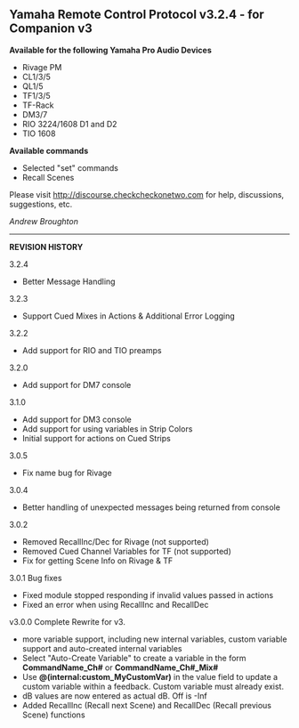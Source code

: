 ## Yamaha Remote Control Protocol v3.2.4 - for Companion v3

**Available for the following Yamaha Pro Audio Devices**

- Rivage PM
- CL1/3/5
- QL1/5
- TF1/3/5
- TF-Rack
- DM3/7
- RIO 3224/1608 D1 and D2
- TIO 1608

**Available commands**

- Selected "set" commands
- Recall Scenes

Please visit http://discourse.checkcheckonetwo.com for help, discussions, suggestions, etc.

_Andrew Broughton_

---

**REVISION HISTORY**


3.2.4
- Better Message Handling

3.2.3
- Support Cued Mixes in Actions & Additional Error Logging

3.2.2
- Add support for RIO and TIO preamps

3.2.0
- Add support for DM7 console

3.1.0
- Add support for DM3 console
- Add support for using variables in Strip Colors
- Initial support for actions on Cued Strips

3.0.5
- Fix name bug for Rivage

3.0.4
- Better handling of unexpected messages being returned from console

3.0.2
- Removed RecallInc/Dec for Rivage (not supported)
- Removed Cued Channel Variables for TF (not supported)
- Fix for getting Scene Info on Rivage & TF

3.0.1 Bug fixes
- Fixed module stopped responding if invalid values passed in actions
- Fixed an error when using RecallInc and RecallDec

v3.0.0 Complete Rewrite for v3.
- more variable support, including new internal variables, custom variable support and auto-created internal variables
- Select "Auto-Create Variable" to create a variable in the form **CommandName_Ch#** or **CommandName_Ch#_Mix#**
- Use **@(internal:custom_MyCustomVar)** in the value field to update a custom variable within a feedback. Custom variable must already exist.
- dB values are now entered as actual dB. Off is -Inf
- Added RecallInc (Recall next Scene) and RecallDec (Recall previous Scene) functions
